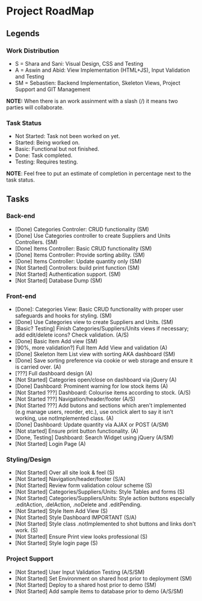 # Project RoadMap

## Legends
### Work Distribution

- S = Shara and Sani: Visual Design, CSS and Testing
- A = Aswin and Abid: View Implementation (HTML+JS), Input Validation and Testing
- SM = Sebastien: Backend Implementation, Skeleton Views, Project Support and GIT Management

**NOTE:** When there is an work assinment with a slash (/) it means two parties will collaborate.

### Task Status

- Not Started: Task not been worked on yet.
- Started: Being worked on.
- Basic: Functional but not finished.
- Done: Task completed.
- Testing: Requires testing.

**NOTE**: Feel free to put an estimate of completion in percentage next to the task status.

## Tasks

### Back-end

- [Done) Categories Controler: CRUD functionality  (SM)
- [Done] Use Categories controller to create Suppliers and Units Controllers. (SM)
- [Done] Items Controller: Basic CRUD functionality (SM)
- [Done] Items Controller: Provide sorting ability. (SM)
- [Done] Items Controller: Update quantity only (SM)
- [Not Started] Controllers: build print function (SM)
- [Not Started] Authentication support. (SM)
- [Not Started] Database Dump (SM)

### Front-end

- [Done]: Categories View: Basic CRUD functionality with proper user safeguards and hooks for styling. (SM)
- [Done] Use Categories view to create Suppliers and Units. (SM)
- [Basic? Testing] Finish Categories/Suppliers/Units views if necessary; add edit/delete icons? Check validation. (A/S)
- [Done] Basic Item Add view (SM)
- [90%, more validation?] Full Item Add View and validation (A)
- [Done] Skeleton Item List view with sorting AKA dashboard (SM)
- [Done] Save sorting preference via cookie or web storage and ensure it is carried over. (A)
- [???] Full dashboard design (A)
- [Not Started] Categories open/close on dashboard via jQuery (A)
- [Done] Dashboard: Prominent warning for low stock items (A)
- [Not Started ???] Dashboard: Colourise items according to stock. (A/S)
- [Not Started ???] Navigation/header/footer (A/S)
- [Not Started ???] Add butons and sections which aren't implemented (e.g manage users, reorder, etc.), use onclick alert to say it isn't working, use notImplemented class. (A)
- [Done] Dashboard: Update quantity via AJAX or POST (A/SM)
- [Not started] Ensure print button functionality. (A)
- [Done, Testing] Dashboard: Search Widget using jQuery (A/SM)
- [Not Started] Login Page (A)

### Styling/Design

- [Not Started] Over all site look & feel (S)
- [Not Started] Navigation/header/footer (S/A)
- [Not Started] Review form validation colour scheme (S)
- [Not Started] Categories/Suppliers/Units: Style Tables and forms (S)
- [Not Started] Categories/Suppliers/Units: Style action buttons especially .editAction, .delAction, .noDelete and .editPending.
- [Not Started] Style Item Add View (S)
- [Not Started] Style Dashboard IMPORTANT (S/A)
- [Not Started] Style class .notImplemented to shot buttons and links don't work. (S)
- [Not Started] Ensure Print view looks professional (S)
- [Not Started] Style login page (S)

### Project Support

- [Not Started] User Input Validation Testing (A/S/SM)
- [Not Started] Set Environment on shared host prior to deployment (SM)
- [Not Started] Deploy to a shared host prior to demo (SM)
- [Not Started] Add sample items to database prior to demo (A/S/SM)
